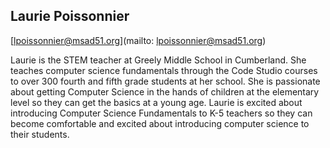 ## Laurie Poissonnier

[lpoissonnier@msad51.org](mailto: lpoissonnier@msad51.org)

Laurie is the STEM teacher at Greely Middle School in Cumberland. She teaches computer science fundamentals through the Code Studio courses to over 300  fourth and fifth grade students at her school. She is passionate about getting Computer Science in the hands of children at the elementary level so they can get the basics at a young age. Laurie is excited about introducing Computer Science Fundamentals to K-5 teachers so they can become comfortable and excited about introducing computer science to their students.
